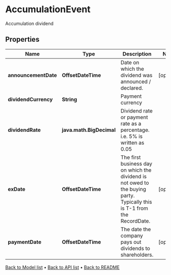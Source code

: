 

# AccumulationEvent

Accumulation dividend

## Properties

| Name | Type | Description | Notes |
|------------ | ------------- | ------------- | -------------|
|**announcementDate** | **OffsetDateTime** | Date on which the dividend was announced / declared. |  [optional] |
|**dividendCurrency** | **String** | Payment currency |  |
|**dividendRate** | **java.math.BigDecimal** | Dividend rate or payment rate as a percentage. i.e. 5% is written as 0.05 |  |
|**exDate** | **OffsetDateTime** | The first business day on which the dividend is not owed to the buying party. Typically this is T-1 from the RecordDate. |  [optional] |
|**paymentDate** | **OffsetDateTime** | The date the company pays out dividends to shareholders. |  [optional] |



[Back to Model list](../README.md#documentation-for-models) &#8226; [Back to API list](../README.md#documentation-for-api-endpoints) &#8226; [Back to README](../README.md)


